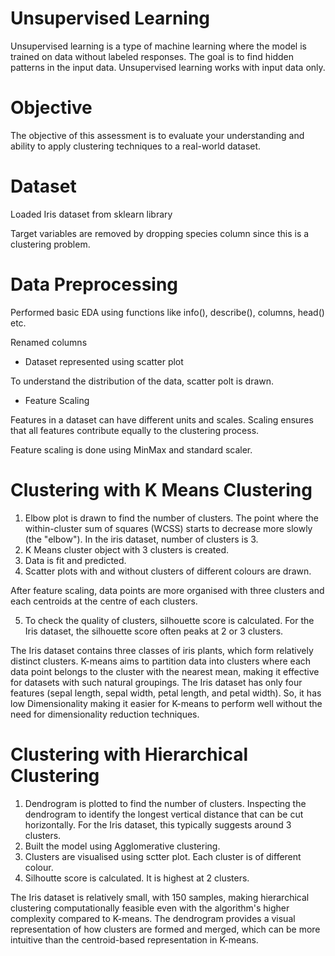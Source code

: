 # Unsupervised Learning

Unsupervised learning is a type of machine learning where the model is trained on data without labeled responses. The goal is to find hidden patterns in the input data. Unsupervised learning works with input data only.

# Objective

The objective of this assessment is to evaluate your understanding and ability to apply clustering techniques to a real-world dataset.

# Dataset

Loaded Iris dataset from sklearn library

Target variables are removed by dropping species column since this is a clustering problem.

# Data Preprocessing
Performed basic EDA using functions like info(), describe(), columns, head() etc.

Renamed columns

* Dataset represented using scatter plot

To understand the distribution of the data, scatter polt is drawn.

* Feature Scaling 

Features in a dataset can have different units and scales. Scaling ensures that all features contribute equally to the clustering process.

Feature scaling is done using MinMax and standard scaler.

# Clustering with K Means Clustering

1. Elbow plot is drawn to find the number of clusters. The point where the within-cluster sum of squares (WCSS) starts to decrease more slowly (the "elbow"). In the iris dataset, number of clusters is 3.
2. K Means cluster object with 3 clusters is created.
3. Data is fit and predicted.
4. Scatter plots with and without clusters of different colours are drawn.

After feature scaling, data points are more organised with three clusters and each centroids at the centre of each clusters.

5. To check the quality of clusters, silhouette score is calculated. For the Iris dataset, the silhouette score often peaks at 2 or 3 clusters.

The Iris dataset contains three classes of iris plants, which form relatively distinct clusters. K-means aims to partition data into clusters where each data point belongs to the cluster with the nearest mean, making it effective for datasets with such natural groupings. The Iris dataset has only four features (sepal length, sepal width, petal length, and petal width). So, it has low Dimensionality making it easier for K-means to perform well without the need for dimensionality reduction techniques.

# Clustering with Hierarchical Clustering

1. Dendrogram is plotted to find the number of clusters. Inspecting the dendrogram to identify the longest vertical distance that can be cut horizontally. For the Iris dataset, this typically suggests around 3 clusters.
2. Built the model using Agglomerative clustering.
3. Clusters are visualised using sctter plot. Each cluster is of different colour.
4. Silhoutte score is calculated. It is highest at 2 clusters.

The Iris dataset is relatively small, with 150 samples, making hierarchical clustering computationally feasible even with the algorithm's higher complexity compared to K-means. The dendrogram provides a visual representation of how clusters are formed and merged, which can be more intuitive than the centroid-based representation in K-means.
